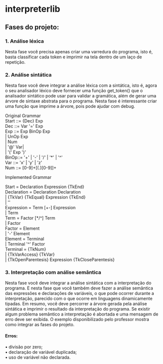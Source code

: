 # interpreterlib

## Fases do projeto:

### 1. Análise léxica
Nesta fase você precisa apenas criar uma varredura do programa, isto é, basta classificar cada token e imprimir na tela dentro de um laço de repetição.

### 2. Análise sintática
Nesta fase você deve integrar a análise léxica com a sintática, isto é, agora o seu analisador léxico deve fornecer uma função get_token() que o analisador sintático pode usar para validar a gramática, além de gerar uma árvore de sintaxe abstrata para o programa. Nesta fase é interessante criar uma função que imprime a árvore, pois pode ajudar com debug.

Original Grammar  
 Start ::= {Dec} Exp  
 Dec  ::= Var '=' Exp  
 Exp  ::= Exp BinOp Exp  
		  | UnOp Exp  
		  | Num  
		  | '@' Var|  
	    | '(' Exp ')'  
 BinOp::= '+' | '-' | '/' | '\*' | '^'  
 Var  ::= 'x' | 'y' | 'z'  
 Num	::= [0-9]+[(.)[0-9]]+  

Implemented Grammar  

Start = Declaration Expression {TkEnd}  
Declaration = Declaration Declaration  
		  | {TkVar} {TkEqual} Expression {TkEnd}  
      | ''  
Expression = Term [+-] Expression  
      | Term  
Term = Factor [\*/^] Term  
      | Factor  
Factor = Element  
      | '-' Element  
Element = Terminal  
      | Terminal '^' Factor  
Terminal = {TkNum}  
      | {TkVarAccess} {TkVar}  
      | {TkOpenParentesis} Expression {TkCloseParentesis}  


### 3. Interpretação com análise semântica
Nesta fase você deve integrar a análise sintática com a interpretação do programa. E nesta fase que você também deve fazer a análise semântica das expressões e declarações de variáveis, o que pode ocorrer durante a interpretação, parecido com o que ocorre em linguagens dinamicamente tipadas. Em resumo, você deve percorrer a árvore gerada pela análise sintática e imprimir o resultado da interpretação do programa. Se existir algum problema semântico a interpretação é abortada e uma mensagem de erro deve ser exibida. O exemplo disponibilizado pelo professor mostra como integrar as fases do projeto.

#### Erros:
• divisão por zero;  
• declaração de variável duplicada;  
• uso de variável não declarada.  

